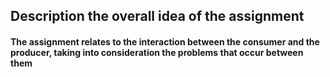 ## Description the overall idea of ​​the assignment
#### The assignment relates to the interaction between the consumer and the producer, taking into consideration the problems that occur between them

